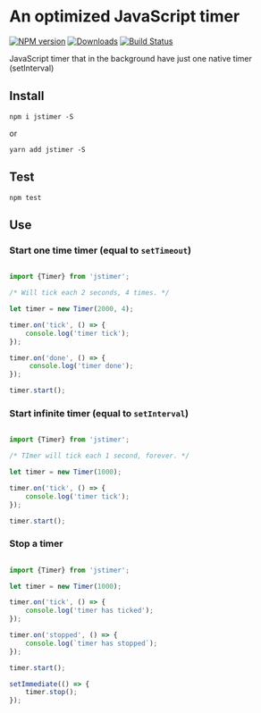 # An optimized JavaScript timer

[![NPM version][npm-image]][npm-url] [![Downloads][downloads-image]][npm-url] [![Build Status][travis-image]][travis-url] 
<!--[![Coveralls Status][coveralls-image]][coveralls-url] -->
<!--[![OpenCollective Backers][backer-badge]][backer-url] [![OpenCollective Sponsors][sponsor-badge]][sponsor-url] -->

JavaScript timer that in the background have just one native timer (setInterval)

## Install 

`npm i jstimer -S`

or

`yarn add jstimer -S`

## Test

`npm test`

## Use

### Start one time timer (equal to `setTimeout`)

```javascript

import {Timer} from 'jstimer';

/* Will tick each 2 seconds, 4 times. */

let timer = new Timer(2000, 4);

timer.on('tick', () => {
    console.log('timer tick');
});

timer.on('done', () => {
     console.log('timer done');
});

timer.start();

```

### Start infinite timer (equal to `setInterval`)

```javascript

import {Timer} from 'jstimer';

/* TImer will tick each 1 second, forever. */

let timer = new Timer(1000);

timer.on('tick', () => {
    console.log('timer tick');
});

timer.start();

```

### Stop a timer

```javascript

import {Timer} from 'jstimer';

let timer = new Timer(1000);

timer.on('tick', () => {
    console.log('timer has ticked');
});

timer.on('stopped', () => {
    console.log(`timer has stopped`);
});

timer.start();

setImmediate(() => {
    timer.stop();  
});

```

[downloads-image]: https://img.shields.io/npm/dm/jstimer.svg
[npm-url]: https://www.npmjs.com/package/jstimer
[npm-image]: https://img.shields.io/npm/v/jstimer.svg

[travis-url]: https://travis-ci.org/shlomisas/jstimer
[travis-image]: https://img.shields.io/travis/shlomisas/jstimer/master.svg